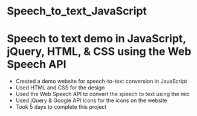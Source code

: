 # Speech_to_text_JavaScript
# Speech to text demo in JavaScript, jQuery, HTML, & CSS using the Web Speech API   

- Created a demo website for speech-to-text conversion in JavaScript  
- Used HTML and CSS for the design  
- Used the Web Speech API to convert the speech to text using the mic  
- Used jQuery & Google API Icons for the icons on the website  
- Took 5 days to complete this project
